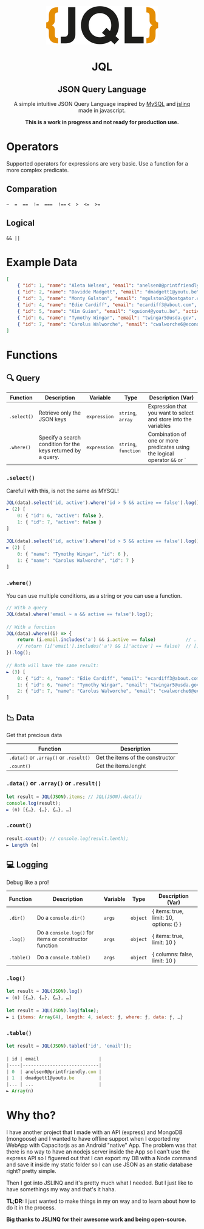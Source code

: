 <div align="center">
<img src="JQL.svg" width="295" height="100" alt="JQL logo"/>

# JQL
## JSON Query Language

A simple intuitive JSON Query Language inspired by [MySQL](https://www.mysql.com/) and [jslinq](https://github.com/maurobussini/jslinq) made in javascript.

**This is a work in progress and not ready for production use.**
</div>

# Operators
Supported operators for expressions are very basic. Use a function for a more complex predicate.

## Comparation

`~  =  ==  !=  ===  !==`
`<  >  <=  >=`

## Logical

`&& ||`

# Example Data
```json
[
	{ "id": 1, "name": "Aleta Nelsen", "email": "anelsen0@printfriendly.com", "active": true },
	{ "id": 2, "name": "Davidde Madgett", "email": "dmadgett1@youtu.be", "active": true },
	{ "id": 3, "name": "Monty Gulston", "email": "mgulston2@hostgator.com", "active": true },
	{ "id": 4, "name": "Edie Cardiff", "email": "ecardiff3@about.com", "active": false },
	{ "id": 5, "name": "Kim Guion", "email": "kguion4@youtu.be", "active": false },
	{ "id": 6, "name": "Tymothy Wingar", "email": "twingar5@usda.gov", "active": false },
	{ "id": 7, "name": "Carolus Walworche", "email": "cwalworche6@economist.com", "active": false }
]
```

# Functions

## 🔍 Query

| **Function** | **Description**                                              | **Variable** | **Type**             | **Description (Var)**                                                         |
|--------------|--------------------------------------------------------------|--------------|----------------------|-------------------------------------------------------------------------------|
| `.select()`  | Retrieve only the JSON keys                                  | `expression` | `string`, `array`    | Expression that you want to select and store into the variables               |
| `.where()`   | Specify a search condition for the keys returned by a query. | `expression` | `string`, `function` | Combination of one or more predicates using the logical operator `&&` or `||` |

### `.select()`
Carefull with this, is not the same as MYSQL!

```javascript
JQL(data).select('id, active').where('id > 5 && active == false').log();
► (2) [
	0: { "id": 6, "active": false },
	1: { "id": 7, "active": false }
]

JQL(data).select('id, active').where('id > 5 && active == false').log();
► (2) [
	0: { "name": "Tymothy Wingar", "id": 6 },
	1: { "name": "Carolus Walworche", "id": 7 }
]
```

### `.where()`
You can use multiple conditions, as a string or you can use a function.
```javascript
// With a query
JQL(data).where('email ~ a && active == false').log();

// With a function
JQL(data).where((i) => {
	return (i.email.includes('a') && i.active == false)           // .  notation
	// return (i['email'].includes('a') && i['active'] == false)  // [] notation
}).log();

// Both will have the same result:
► (3) [
	0: { "id": 4, "name": "Edie Cardiff", "email": "ecardiff3@about.com", "active": false },
	1: { "id": 6, "name": "Tymothy Wingar", "email": "twingar5@usda.gov", "active": false },
	2: { "id": 7, "name": "Carolus Walworche", "email": "cwalworche6@economist.com", "active": false }
]
```

## 📉 Data
Get that precious data

| **Function**                           | **Description**                  |
|----------------------------------------|----------------------------------|
| `.data()` or `.array()` or `.result()` | Get the items of the constructor |
| `.count()`                             | Get the items.lenght             |

### `.data()` or `.array()` or `.result()`
```javascript
let result = JQL(JSON).items; // JQL(JSON).data();
console.log(result);
► (n) [{…}, {…}, {…}, …]
```

### `.count()`
```javascript
result.count(); // console.log(result.lenth);
► Length (n)
```

## 💻 Logging
Debug like a pro!

| **Function** | **Description**                                        | **Variable** | **Type** | **Description (Var)**                   |
|--------------|--------------------------------------------------------|--------------|----------|-----------------------------------------|
| `.dir()`     | Do a `console.dir()`                                   | `args`       | `object` | { items: true, limit: 10, options: {} } |
| `.log()`     | Do a `console.log()` for items or constructor function | `args`       | `object` | { items: true, limit: 10 }    					|
| `.table()`   | Do a `console.table()`                                 | `args`       | `object` | { columns: false, limit: 10 } 					|

### `.log()`
```javascript
let result = JQL(JSON).log()
► (n) [{…}, {…}, {…}, …]

let result = JQL(JSON).log(false);
► i {items: Array(4), length: 4, select: ƒ, where: ƒ, data: ƒ, …}
```

### `.table()`
```javascript
let result = JQL(JSON).table(['id', 'email']);

| id | email                      |
|----|----------------------------|
| 0  | anelsen0@printfriendly.com |
| 1  | dmadgett1@youtu.be         |
|... | ...                        |
► Array(n)
```

# Why tho?
I have another project that I made with an API (express) and MongoDB (mongoose) and I wanted to have
offline support when I exported my WebApp with Capacitorjs as an Android "native" App.
The problem was that there is no way to have an nodejs server inside the App so I can't use the express API
so I figuered out that I can export my DB with a Node command and save it inside my static folder so I can use JSON as an static database right? pretty simple.

Then I got into JSLINQ and it's pretty much what I needed. But I just like to have somethings my way and that's it haha.

**TL;DR:** I just wanted to make things in my on way and to learn about how to do it in the process.

**Big thanks to JSLINQ for their awesome work and being open-source.**